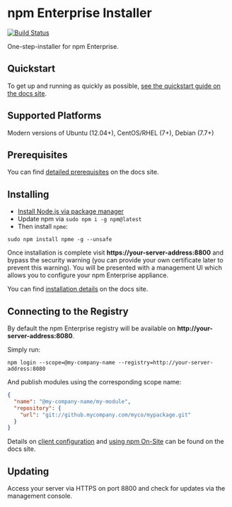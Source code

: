 # npm Enterprise Installer

[![Build Status](https://travis-ci.org/npm/npmo-installer.svg?branch=master)](https://travis-ci.org/npm/npmo-installer)

One-step-installer for npm Enterprise.

## Quickstart

To get up and running as quickly as possible, [see the quickstart guide on the docs site](https://docs.npmjs.com/enterprise/intro).

## Supported Platforms

Modern versions of Ubuntu (12.04+), CentOS/RHEL (7+), Debian (7.7+)

## Prerequisites

You can find [detailed prerequisites](https://docs.npmjs.com/enterprise/requirements) on the docs site.

## Installing

* [Install Node.js via package manager](https://nodejs.org/en/download/package-manager/)
* Update npm via `sudo npm i -g npm@latest`
* Then install `npme`:

```shell
sudo npm install npme -g --unsafe
```

Once installation is complete visit __https://your-server-address:8800__ and bypass the security warning (you can provide your own certificate later to prevent this warning). You will be presented with a management UI which allows you to configure your npm Enterprise appliance.

You can find [installation details](https://docs.npmjs.com/enterprise/installation) on the docs site.

## Connecting to the Registry

By default the npm Enterprise registry will be available on __http://your-server-address:8080__.

Simply run:

```shell
npm login --scope=@my-company-name --registry=http://your-server-address:8080
```

And publish modules using the corresponding scope name:

```json
{
  "name": "@my-company-name/my-module",
  "repository": {
    "url": "git://github.mycompany.com/myco/mypackage.git"
  }
}
```

Details on [client configuration](https://docs.npmjs.com/enterprise/client-configuration) and [using npm On-Site](https://docs.npmjs.com/enterprise/using-it) can be found on the docs site.

## Updating

Access your server via HTTPS on port 8800 and check for updates via
the management console.
